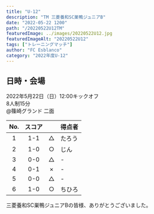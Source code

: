 ```yaml
---
title: "U-12"
description: "TM 三菱養和SC巣鴨ジュニアB"
date: "2022-05-22 1200"
path: "/20220522U12TM"
featuredImage: ../images/20220522U12.jpg
featuredImageAlt: "20220522U12"
tags: ["トレーニングマッチ"]
author: "FC Esblanco"
category: "2022年度U-12"
---
```


## 日時・会場

2022年5月22日（日）12:00キックオフ  
8人制15分  
@篠崎グランド 二面

| No.| スコア |   |得点者|
|:--:|:------:|:-:|:---|
| 1  | 1-1 | △ |たろう|
| 2  | 1-0 | ○ |じん |
| 3  | 0-0 | △ |- |
| 4  | 0-1 | × |- |
| 5  | 0-0 | △ |- |
| 6  | 1-0 | ○ |ちひろ|

三菱養和SC巣鴨ジュニアBの皆様、ありがとうございました。